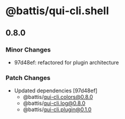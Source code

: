 # @battis/qui-cli.shell

## 0.8.0

### Minor Changes

- 97d48ef: refactored for plugin architecture

### Patch Changes

- Updated dependencies [97d48ef]
  - @battis/qui-cli.colors@0.8.0
  - @battis/qui-cli.log@0.8.0
  - @battis/qui-cli.plugin@0.1.0

